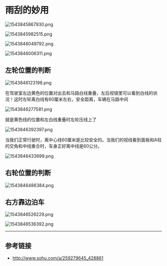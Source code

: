# 雨刮的妙用

![1543845867930.png](image/1543845867930.png)


![1543845982515.png](image/1543845982515.png)


![1543846049792.png](image/1543846049792.png)


![1543846006311.png](image/1543846006311.png)

## 左轮位置的判断

![1543846123198.png](image/1543846123198.png)

在驾驶室左边黄色的位置对出去和马路白线重叠，左后视镜里可以看到白线的状况！这时左轮离白线有60厘米左右，安全距离，车辆在马路中间


![1543846277581.png](image/1543846277581.png)

就是黄色线的位置和左白线重叠时左轮压线上了


![1543846392397.png](image/1543846392397.png)

当我们正常行驶时，离中心线60厘米是比较安全的。当我们的视线看到面板和A柱的交角和中线重合时，车身正好离中线是60公分。


![1543846433699.png](image/1543846433699.png)

## 右轮位置的判断

![1543846486384.png](image/1543846486384.png)


##  右方靠边泊车

![1543846526229.png](image/1543846526229.png)


![1543846536392.png](image/1543846536392.png)

---

## 参考链接

* <http://www.sohu.com/a/259279645_428861>
